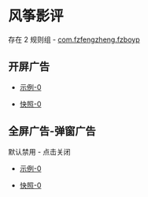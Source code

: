 # 风筝影评

存在 2 规则组 - [com.fzfengzheng.fzboyp](/src/apps/com.fzfengzheng.fzboyp.ts)

## 开屏广告

- [示例-0](https://m.gkd.li/57941037/15464fe7-8f80-468d-8972-011cab0ec377)

- [快照-0](https://i.gkd.li/i/14228338)

## 全屏广告-弹窗广告

默认禁用 - 点击关闭

- [示例-0](https://m.gkd.li/57941037/3cb59a01-f1ab-4244-b455-3824a5724811)

- [快照-0](https://i.gkd.li/i/14228332)
